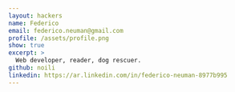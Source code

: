 ```yaml
---
layout: hackers
name: Federico
email: federico.neuman@gmail.com
profile: /assets/profile.png
show: true
excerpt: >
  Web developer, reader, dog rescuer.
github: noili
linkedin: https://ar.linkedin.com/in/federico-neuman-8977b995
---
```

